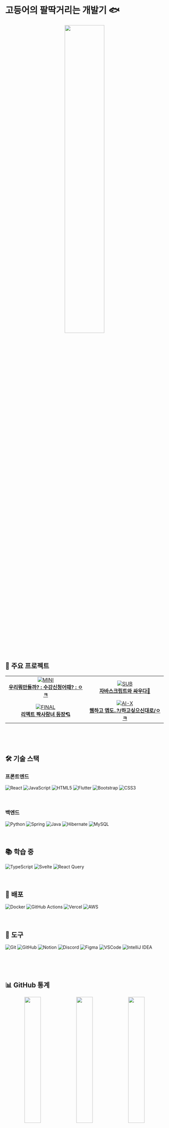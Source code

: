 # 고등어의 팔딱거리는 개발기 🐟
<div align="center">
  <img src="https://github.com/9bfish8/9bfish8/assets/163974510/392e88ce-f76d-497f-a059-1ebbad55f5bf" width="50%">
</div>

</br>
</br>

## 🚀 주요 프로젝트

<table align="center">
  <tr>
    <td align="center">
      <a href="https://github.com/yunii2222/course_registration.git">
        <img src="https://img.shields.io/badge/-MINI-ff69b4?style=for-the-badge" alt="MINI">
        <br>
        <strong>우리뭐만들까? : 수강신청어때? : ㅇㅋ</strong>
      </a>
    </td>
    <td align="center">
      <a href="https://github.com/2024-KDT-JNA/Pentoryall.git">
        <img src="https://img.shields.io/badge/-SUB-yellow?style=for-the-badge" alt="SUB">
        <br>
        <strong>자바스크립트와 싸우다👊</strong>
      </a>
    </td>
  </tr>
  <tr>
    <td align="center">
      <a href="https://github.com/team-yeo-eun-pa/greenFire-frontend.git">
        <img src="https://img.shields.io/badge/-FINAL-brightgreen?style=for-the-badge" alt="FINAL">
        <br>
        <strong>리액트 짝사랑녀 등장💘</strong>
      </a>
    </td>
    <td align="center">
      <a href="https://github.com/AI-Jiwoo/Jiwoo.git">
        <img src="https://img.shields.io/badge/-AI--X-blueviolet?style=for-the-badge" alt="AI-X">
        <br>
        <strong>웹하고 앱도..?/하고싶으신대로/ㅇㅋ</strong>
      </a>
    </td>
  </tr>
</table>

</br>
</br>
</br>




## 🛠 기술 스택

### 프론트엔드
![React](https://img.shields.io/badge/react-20232a.svg?style=for-the-badge&logo=react&logoColor=61DAFB)
![JavaScript](https://img.shields.io/badge/javascript-F7DF1E.svg?style=for-the-badge&logo=javascript&logoColor=20232a)
![HTML5](https://img.shields.io/badge/html5-E34F26.svg?style=for-the-badge&logo=html5&logoColor=white)
![Flutter](https://img.shields.io/badge/flutter-02569B.svg?style=for-the-badge&logo=flutter&logoColor=white)
![Bootstrap](https://img.shields.io/badge/bootstrap-7952B3?style=for-the-badge&logo=bootstrap&logoColor=white)
![CSS3](https://img.shields.io/badge/css3-1572B6.svg?style=for-the-badge&logo=css3&logoColor=white)
</br>
</br>
</br>

### 백엔드
![Python](https://img.shields.io/badge/python-3670A0?style=for-the-badge&logo=python&logoColor=ffdd54)
![Spring](https://img.shields.io/badge/spring-6DB33F.svg?style=for-the-badge&logo=spring&logoColor=white)
![Java](https://img.shields.io/badge/java-007396.svg?style=for-the-badge&logo=java&logoColor=white)
![Hibernate](https://img.shields.io/badge/hibernate-59666C.svg?style=for-the-badge&logo=hibernate&logoColor=white)
![MySQL](https://img.shields.io/badge/mysql-4479A1.svg?style=for-the-badge&logo=mysql&logoColor=white)
</br>
</br>
</br>

## 📚 학습 중

![TypeScript](https://img.shields.io/badge/typescript-007ACC.svg?style=for-the-badge&logo=typescript&logoColor=white)
![Svelte](https://img.shields.io/badge/svelte-FF3E00?style=for-the-badge&logo=svelte&logoColor=white)
![React Query](https://img.shields.io/badge/react_query-FF4154.svg?style=for-the-badge&logo=react-query&logoColor=white)
</br>
</br>
</br>

## 🚀 배포

![Docker](https://img.shields.io/badge/docker-2496ED?style=for-the-badge&logo=docker&logoColor=white)
![GitHub Actions](https://img.shields.io/badge/github_actions-2088FF.svg?style=for-the-badge&logo=github-actions&logoColor=white)
![Vercel](https://img.shields.io/badge/vercel-000000?style=for-the-badge&logo=vercel&logoColor=white)
![AWS](https://img.shields.io/badge/aws-232F3E.svg?style=for-the-badge&logo=amazon-aws&logoColor=white)
</br>
</br>
</br>

## 🔧 도구

![Git](https://img.shields.io/badge/git-F05032.svg?style=for-the-badge&logo=git&logoColor=white)
![GitHub](https://img.shields.io/badge/github-181717.svg?style=for-the-badge&logo=github&logoColor=white)
![Notion](https://img.shields.io/badge/Notion-000000.svg?style=for-the-badge&logo=notion&logoColor=white)
![Discord](https://img.shields.io/badge/discord-5865F2.svg?style=for-the-badge&logo=discord&logoColor=white)
![Figma](https://img.shields.io/badge/figma-F24E1E.svg?style=for-the-badge&logo=figma&logoColor=white)
![VSCode](https://img.shields.io/badge/VSCode-007ACC.svg?style=for-the-badge&logo=visual-studio-code&logoColor=white)
![IntelliJ IDEA](https://img.shields.io/badge/intellij_idea-000000.svg?style=for-the-badge&logo=intellij-idea&logoColor=white)

</br>
</br>
</br>

## 📊 GitHub 통계

<div align="center">
  <img src="http://github-profile-summary-cards.vercel.app/api/cards/stats?username=9bfish8&theme=nord_dark" width="32%" />
  <img src="http://github-profile-summary-cards.vercel.app/api/cards/repos-per-language?username=9bfish8&theme=nord_dark" width="32%" />
  <img src="http://github-profile-summary-cards.vercel.app/api/cards/most-commit-language?username=9bfish8&theme=nord_dark" width="32%" />
</div>

<div align="center">
  <img src="http://github-profile-summary-cards.vercel.app/api/cards/profile-details?username=9bfish8&theme=nord_dark" width="70%" />
</div>

</br>
</br>
</br>

## 📫 연락처

<div align="center">
  <a href="mailto:9bfish8@gmail.com">
    <img src="https://img.shields.io/badge/Email-D14836?style=for-the-badge&logo=gmail&logoColor=white"/>
  </a>
  <a href="https://github.com/1bfish106">
    <img src="https://img.shields.io/badge/GitHub-181717?style=for-the-badge&logo=github&logoColor=white"/>
  </a>
</div>

